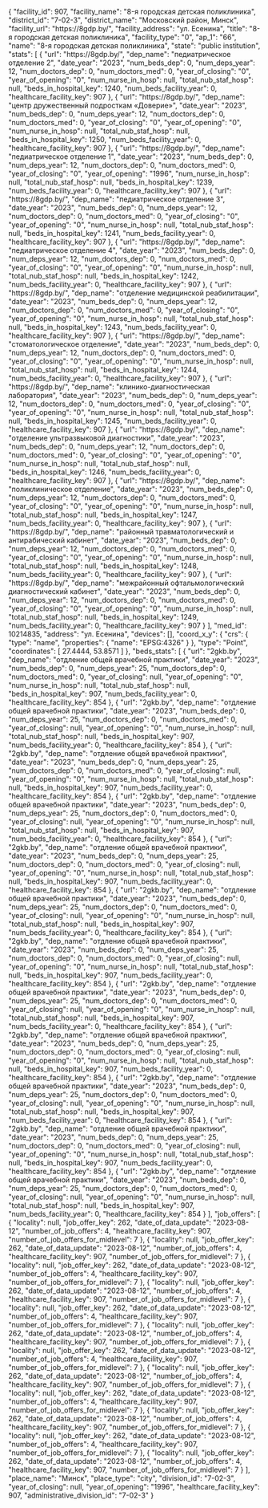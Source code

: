 {
    "facility_id": 907,
    "facility_name": "8-я городская детская поликлиника",
    "district_id": "7-02-3",
    "district_name": "Московский район, Минск",
    "facility_url": "https:\/\/8gdp.by\/",
    "facility_address": "ул. Есенина",
    "title": "8-я городская детская поликлиника",
    "facility_type": "0",
    "ap_1": "66",
    "name": "8-я городская детская поликлиника",
    "state": "public institution",
    "stats": [
        {
            "url": "https:\/\/8gdp.by\/",
            "dep_name": "педиатрическое отделение 2",
            "date_year": "2023",
            "num_beds_dep": 0,
            "num_deps_year": 12,
            "num_doctors_dep": 0,
            "num_doctors_med": 0,
            "year_of_closing": "0",
            "year_of_opening": "0",
            "num_nurse_in_hosp": null,
            "total_nub_staf_hosp": null,
            "beds_in_hospital_key": 1240,
            "num_beds_facility_year": 0,
            "healthcare_facility_key": 907
        },
        {
            "url": "https:\/\/8gdp.by\/",
            "dep_name": "центр дружественный подросткам «Доверие»",
            "date_year": "2023",
            "num_beds_dep": 0,
            "num_deps_year": 12,
            "num_doctors_dep": 0,
            "num_doctors_med": 0,
            "year_of_closing": "0",
            "year_of_opening": "0",
            "num_nurse_in_hosp": null,
            "total_nub_staf_hosp": null,
            "beds_in_hospital_key": 1250,
            "num_beds_facility_year": 0,
            "healthcare_facility_key": 907
        },
        {
            "url": "https:\/\/8gdp.by\/",
            "dep_name": "педиатрическое отделение 1",
            "date_year": "2023",
            "num_beds_dep": 0,
            "num_deps_year": 12,
            "num_doctors_dep": 0,
            "num_doctors_med": 0,
            "year_of_closing": "0",
            "year_of_opening": "1996",
            "num_nurse_in_hosp": null,
            "total_nub_staf_hosp": null,
            "beds_in_hospital_key": 1239,
            "num_beds_facility_year": 0,
            "healthcare_facility_key": 907
        },
        {
            "url": "https:\/\/8gdp.by\/",
            "dep_name": "педиатрическое отделение 3",
            "date_year": "2023",
            "num_beds_dep": 0,
            "num_deps_year": 12,
            "num_doctors_dep": 0,
            "num_doctors_med": 0,
            "year_of_closing": "0",
            "year_of_opening": "0",
            "num_nurse_in_hosp": null,
            "total_nub_staf_hosp": null,
            "beds_in_hospital_key": 1241,
            "num_beds_facility_year": 0,
            "healthcare_facility_key": 907
        },
        {
            "url": "https:\/\/8gdp.by\/",
            "dep_name": "педиатрическое отделение 4",
            "date_year": "2023",
            "num_beds_dep": 0,
            "num_deps_year": 12,
            "num_doctors_dep": 0,
            "num_doctors_med": 0,
            "year_of_closing": "0",
            "year_of_opening": "0",
            "num_nurse_in_hosp": null,
            "total_nub_staf_hosp": null,
            "beds_in_hospital_key": 1242,
            "num_beds_facility_year": 0,
            "healthcare_facility_key": 907
        },
        {
            "url": "https:\/\/8gdp.by\/",
            "dep_name": "отделение медицинской реабилитации",
            "date_year": "2023",
            "num_beds_dep": 0,
            "num_deps_year": 12,
            "num_doctors_dep": 0,
            "num_doctors_med": 0,
            "year_of_closing": "0",
            "year_of_opening": "0",
            "num_nurse_in_hosp": null,
            "total_nub_staf_hosp": null,
            "beds_in_hospital_key": 1243,
            "num_beds_facility_year": 0,
            "healthcare_facility_key": 907
        },
        {
            "url": "https:\/\/8gdp.by\/",
            "dep_name": "стоматологическое отделение",
            "date_year": "2023",
            "num_beds_dep": 0,
            "num_deps_year": 12,
            "num_doctors_dep": 0,
            "num_doctors_med": 0,
            "year_of_closing": "0",
            "year_of_opening": "0",
            "num_nurse_in_hosp": null,
            "total_nub_staf_hosp": null,
            "beds_in_hospital_key": 1244,
            "num_beds_facility_year": 0,
            "healthcare_facility_key": 907
        },
        {
            "url": "https:\/\/8gdp.by\/",
            "dep_name": "клинико-диагностическая лаборатория",
            "date_year": "2023",
            "num_beds_dep": 0,
            "num_deps_year": 12,
            "num_doctors_dep": 0,
            "num_doctors_med": 0,
            "year_of_closing": "0",
            "year_of_opening": "0",
            "num_nurse_in_hosp": null,
            "total_nub_staf_hosp": null,
            "beds_in_hospital_key": 1245,
            "num_beds_facility_year": 0,
            "healthcare_facility_key": 907
        },
        {
            "url": "https:\/\/8gdp.by\/",
            "dep_name": "отделение ультразвыковой диагностики",
            "date_year": "2023",
            "num_beds_dep": 0,
            "num_deps_year": 12,
            "num_doctors_dep": 0,
            "num_doctors_med": 0,
            "year_of_closing": "0",
            "year_of_opening": "0",
            "num_nurse_in_hosp": null,
            "total_nub_staf_hosp": null,
            "beds_in_hospital_key": 1246,
            "num_beds_facility_year": 0,
            "healthcare_facility_key": 907
        },
        {
            "url": "https:\/\/8gdp.by\/",
            "dep_name": "поликлиническое отделение",
            "date_year": "2023",
            "num_beds_dep": 0,
            "num_deps_year": 12,
            "num_doctors_dep": 0,
            "num_doctors_med": 0,
            "year_of_closing": "0",
            "year_of_opening": "0",
            "num_nurse_in_hosp": null,
            "total_nub_staf_hosp": null,
            "beds_in_hospital_key": 1247,
            "num_beds_facility_year": 0,
            "healthcare_facility_key": 907
        },
        {
            "url": "https:\/\/8gdp.by\/",
            "dep_name": "районный травматологический и антирабический кабинет",
            "date_year": "2023",
            "num_beds_dep": 0,
            "num_deps_year": 12,
            "num_doctors_dep": 0,
            "num_doctors_med": 0,
            "year_of_closing": "0",
            "year_of_opening": "0",
            "num_nurse_in_hosp": null,
            "total_nub_staf_hosp": null,
            "beds_in_hospital_key": 1248,
            "num_beds_facility_year": 0,
            "healthcare_facility_key": 907
        },
        {
            "url": "https:\/\/8gdp.by\/",
            "dep_name": "межрайонный офтальмологический диагностический кабинет",
            "date_year": "2023",
            "num_beds_dep": 0,
            "num_deps_year": 12,
            "num_doctors_dep": 0,
            "num_doctors_med": 0,
            "year_of_closing": "0",
            "year_of_opening": "0",
            "num_nurse_in_hosp": null,
            "total_nub_staf_hosp": null,
            "beds_in_hospital_key": 1249,
            "num_beds_facility_year": 0,
            "healthcare_facility_key": 907
        }
    ],
    "med_id": 10214835,
    "address": "ул. Есенина",
    "devices": [],
    "coord_x_y": {
        "crs": {
            "type": "name",
            "properties": {
                "name": "EPSG:4326"
            }
        },
        "type": "Point",
        "coordinates": [
            27.4444,
            53.8571
        ]
    },
    "beds_stats": [
        {
            "url": "2gkb.by",
            "dep_name": "отдление общей врачебной практики",
            "date_year": "2023",
            "num_beds_dep": 0,
            "num_deps_year": 25,
            "num_doctors_dep": 0,
            "num_doctors_med": 0,
            "year_of_closing": null,
            "year_of_opening": "0",
            "num_nurse_in_hosp": null,
            "total_nub_staf_hosp": null,
            "beds_in_hospital_key": 907,
            "num_beds_facility_year": 0,
            "healthcare_facility_key": 854
        },
        {
            "url": "2gkb.by",
            "dep_name": "отдление общей врачебной практики",
            "date_year": "2023",
            "num_beds_dep": 0,
            "num_deps_year": 25,
            "num_doctors_dep": 0,
            "num_doctors_med": 0,
            "year_of_closing": null,
            "year_of_opening": "0",
            "num_nurse_in_hosp": null,
            "total_nub_staf_hosp": null,
            "beds_in_hospital_key": 907,
            "num_beds_facility_year": 0,
            "healthcare_facility_key": 854
        },
        {
            "url": "2gkb.by",
            "dep_name": "отдление общей врачебной практики",
            "date_year": "2023",
            "num_beds_dep": 0,
            "num_deps_year": 25,
            "num_doctors_dep": 0,
            "num_doctors_med": 0,
            "year_of_closing": null,
            "year_of_opening": "0",
            "num_nurse_in_hosp": null,
            "total_nub_staf_hosp": null,
            "beds_in_hospital_key": 907,
            "num_beds_facility_year": 0,
            "healthcare_facility_key": 854
        },
        {
            "url": "2gkb.by",
            "dep_name": "отдление общей врачебной практики",
            "date_year": "2023",
            "num_beds_dep": 0,
            "num_deps_year": 25,
            "num_doctors_dep": 0,
            "num_doctors_med": 0,
            "year_of_closing": null,
            "year_of_opening": "0",
            "num_nurse_in_hosp": null,
            "total_nub_staf_hosp": null,
            "beds_in_hospital_key": 907,
            "num_beds_facility_year": 0,
            "healthcare_facility_key": 854
        },
        {
            "url": "2gkb.by",
            "dep_name": "отдление общей врачебной практики",
            "date_year": "2023",
            "num_beds_dep": 0,
            "num_deps_year": 25,
            "num_doctors_dep": 0,
            "num_doctors_med": 0,
            "year_of_closing": null,
            "year_of_opening": "0",
            "num_nurse_in_hosp": null,
            "total_nub_staf_hosp": null,
            "beds_in_hospital_key": 907,
            "num_beds_facility_year": 0,
            "healthcare_facility_key": 854
        },
        {
            "url": "2gkb.by",
            "dep_name": "отдление общей врачебной практики",
            "date_year": "2023",
            "num_beds_dep": 0,
            "num_deps_year": 25,
            "num_doctors_dep": 0,
            "num_doctors_med": 0,
            "year_of_closing": null,
            "year_of_opening": "0",
            "num_nurse_in_hosp": null,
            "total_nub_staf_hosp": null,
            "beds_in_hospital_key": 907,
            "num_beds_facility_year": 0,
            "healthcare_facility_key": 854
        },
        {
            "url": "2gkb.by",
            "dep_name": "отдление общей врачебной практики",
            "date_year": "2023",
            "num_beds_dep": 0,
            "num_deps_year": 25,
            "num_doctors_dep": 0,
            "num_doctors_med": 0,
            "year_of_closing": null,
            "year_of_opening": "0",
            "num_nurse_in_hosp": null,
            "total_nub_staf_hosp": null,
            "beds_in_hospital_key": 907,
            "num_beds_facility_year": 0,
            "healthcare_facility_key": 854
        },
        {
            "url": "2gkb.by",
            "dep_name": "отдление общей врачебной практики",
            "date_year": "2023",
            "num_beds_dep": 0,
            "num_deps_year": 25,
            "num_doctors_dep": 0,
            "num_doctors_med": 0,
            "year_of_closing": null,
            "year_of_opening": "0",
            "num_nurse_in_hosp": null,
            "total_nub_staf_hosp": null,
            "beds_in_hospital_key": 907,
            "num_beds_facility_year": 0,
            "healthcare_facility_key": 854
        },
        {
            "url": "2gkb.by",
            "dep_name": "отдление общей врачебной практики",
            "date_year": "2023",
            "num_beds_dep": 0,
            "num_deps_year": 25,
            "num_doctors_dep": 0,
            "num_doctors_med": 0,
            "year_of_closing": null,
            "year_of_opening": "0",
            "num_nurse_in_hosp": null,
            "total_nub_staf_hosp": null,
            "beds_in_hospital_key": 907,
            "num_beds_facility_year": 0,
            "healthcare_facility_key": 854
        },
        {
            "url": "2gkb.by",
            "dep_name": "отдление общей врачебной практики",
            "date_year": "2023",
            "num_beds_dep": 0,
            "num_deps_year": 25,
            "num_doctors_dep": 0,
            "num_doctors_med": 0,
            "year_of_closing": null,
            "year_of_opening": "0",
            "num_nurse_in_hosp": null,
            "total_nub_staf_hosp": null,
            "beds_in_hospital_key": 907,
            "num_beds_facility_year": 0,
            "healthcare_facility_key": 854
        },
        {
            "url": "2gkb.by",
            "dep_name": "отдление общей врачебной практики",
            "date_year": "2023",
            "num_beds_dep": 0,
            "num_deps_year": 25,
            "num_doctors_dep": 0,
            "num_doctors_med": 0,
            "year_of_closing": null,
            "year_of_opening": "0",
            "num_nurse_in_hosp": null,
            "total_nub_staf_hosp": null,
            "beds_in_hospital_key": 907,
            "num_beds_facility_year": 0,
            "healthcare_facility_key": 854
        },
        {
            "url": "2gkb.by",
            "dep_name": "отдление общей врачебной практики",
            "date_year": "2023",
            "num_beds_dep": 0,
            "num_deps_year": 25,
            "num_doctors_dep": 0,
            "num_doctors_med": 0,
            "year_of_closing": null,
            "year_of_opening": "0",
            "num_nurse_in_hosp": null,
            "total_nub_staf_hosp": null,
            "beds_in_hospital_key": 907,
            "num_beds_facility_year": 0,
            "healthcare_facility_key": 854
        }
    ],
    "job_offers": [
        {
            "locality": null,
            "job_offer_key": 262,
            "date_of_data_update": "2023-08-12",
            "number_of_job_offers": 4,
            "healthcare_facility_key": 907,
            "number_of_job_offers_for_midlevel": 7
        },
        {
            "locality": null,
            "job_offer_key": 262,
            "date_of_data_update": "2023-08-12",
            "number_of_job_offers": 4,
            "healthcare_facility_key": 907,
            "number_of_job_offers_for_midlevel": 7
        },
        {
            "locality": null,
            "job_offer_key": 262,
            "date_of_data_update": "2023-08-12",
            "number_of_job_offers": 4,
            "healthcare_facility_key": 907,
            "number_of_job_offers_for_midlevel": 7
        },
        {
            "locality": null,
            "job_offer_key": 262,
            "date_of_data_update": "2023-08-12",
            "number_of_job_offers": 4,
            "healthcare_facility_key": 907,
            "number_of_job_offers_for_midlevel": 7
        },
        {
            "locality": null,
            "job_offer_key": 262,
            "date_of_data_update": "2023-08-12",
            "number_of_job_offers": 4,
            "healthcare_facility_key": 907,
            "number_of_job_offers_for_midlevel": 7
        },
        {
            "locality": null,
            "job_offer_key": 262,
            "date_of_data_update": "2023-08-12",
            "number_of_job_offers": 4,
            "healthcare_facility_key": 907,
            "number_of_job_offers_for_midlevel": 7
        },
        {
            "locality": null,
            "job_offer_key": 262,
            "date_of_data_update": "2023-08-12",
            "number_of_job_offers": 4,
            "healthcare_facility_key": 907,
            "number_of_job_offers_for_midlevel": 7
        },
        {
            "locality": null,
            "job_offer_key": 262,
            "date_of_data_update": "2023-08-12",
            "number_of_job_offers": 4,
            "healthcare_facility_key": 907,
            "number_of_job_offers_for_midlevel": 7
        },
        {
            "locality": null,
            "job_offer_key": 262,
            "date_of_data_update": "2023-08-12",
            "number_of_job_offers": 4,
            "healthcare_facility_key": 907,
            "number_of_job_offers_for_midlevel": 7
        },
        {
            "locality": null,
            "job_offer_key": 262,
            "date_of_data_update": "2023-08-12",
            "number_of_job_offers": 4,
            "healthcare_facility_key": 907,
            "number_of_job_offers_for_midlevel": 7
        },
        {
            "locality": null,
            "job_offer_key": 262,
            "date_of_data_update": "2023-08-12",
            "number_of_job_offers": 4,
            "healthcare_facility_key": 907,
            "number_of_job_offers_for_midlevel": 7
        },
        {
            "locality": null,
            "job_offer_key": 262,
            "date_of_data_update": "2023-08-12",
            "number_of_job_offers": 4,
            "healthcare_facility_key": 907,
            "number_of_job_offers_for_midlevel": 7
        }
    ],
    "place_name": "Минск",
    "place_type": "city",
    "division_id": "7-02-3",
    "year_of_closing": null,
    "year_of_opening": "1996",
    "healthcare_facility_key": 907,
    "administrative_division_id": "7-02-3"
}